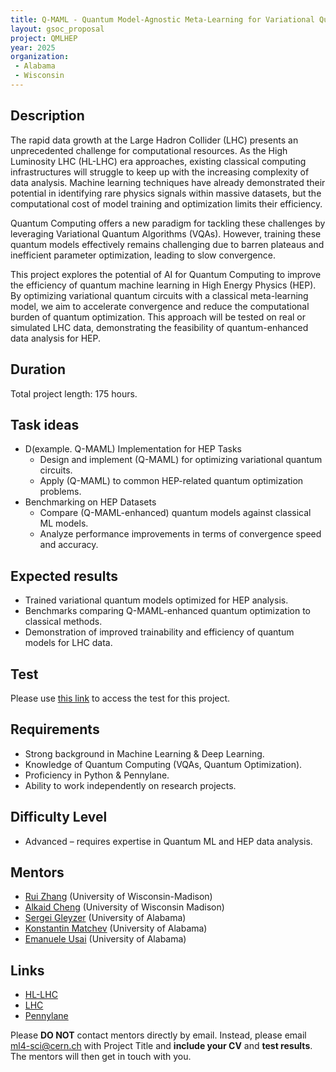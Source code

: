 ```yaml
---
title: Q-MAML - Quantum Model-Agnostic Meta-Learning for Variational Quantum Algorithms for High Energy Physics Analysis at the LHC
layout: gsoc_proposal
project: QMLHEP
year: 2025
organization:
 - Alabama
 - Wisconsin
---
```


## Description
The rapid data growth at the Large Hadron Collider (LHC) presents an unprecedented challenge for computational resources. As the High Luminosity LHC (HL-LHC) era approaches, existing classical computing infrastructures will struggle to keep up with the increasing complexity of data analysis. Machine learning techniques have already demonstrated their potential in identifying rare physics signals within massive datasets, but the computational cost of model training and optimization limits their efficiency.

Quantum Computing offers a new paradigm for tackling these challenges by leveraging Variational Quantum Algorithms (VQAs). However, training these quantum models effectively remains challenging due to barren plateaus and inefficient parameter optimization, leading to slow convergence.

This project explores the potential of AI for Quantum Computing to improve the efficiency of quantum machine learning in High Energy Physics (HEP). By optimizing variational quantum circuits with a classical meta-learning model, we aim to accelerate convergence and reduce the computational burden of quantum optimization. This approach will be tested on real or simulated LHC data, demonstrating the feasibility of quantum-enhanced data analysis for HEP.


## Duration

Total project length: 175 hours.

## Task ideas
  * D(example. Q-MAML) Implementation for HEP Tasks
    * Design and implement (Q-MAML) for optimizing variational quantum circuits.
    * Apply (Q-MAML) to common HEP-related quantum optimization problems.
  * Benchmarking on HEP Datasets
    * Compare (Q-MAML-enhanced) quantum models against classical ML models.
    * Analyze performance improvements in terms of convergence speed and accuracy.


 
## Expected results
  * Trained variational quantum models optimized for HEP analysis.
  * Benchmarks comparing Q-MAML-enhanced quantum optimization to classical methods.
  * Demonstration of improved trainability and efficiency of quantum models for LHC data.

  

## Test
Please use [this link](https://docs.google.com/document/d/1imoMEyC0r5IESonwgA7BThEQWDfdrOsoyfMfyJgyXmU/edit?usp=sharing) to access the test for this project.
  
## Requirements
  * Strong background in Machine Learning & Deep Learning.
  * Knowledge of Quantum Computing (VQAs, Quantum Optimization).
  * Proficiency in Python & Pennylane.
  * Ability to work independently on research projects.

## Difficulty Level
  * Advanced – requires expertise in Quantum ML and HEP data analysis.

## Mentors
  * [Rui Zhang](mailto:ml4-sci@cern.ch) (University of Wisconsin-Madison)
  * [Alkaid Cheng](mailto:ml4-sci@cern.ch) (University of Wisconsin Madison)
  * [Sergei Gleyzer](mailto:ml4-sci@cern.ch) (University of Alabama)
  * [Konstantin Matchev](mailto:ml4-sci@cern.ch) (University of Alabama)
  * [Emanuele Usai](mailto:ml4-sci@cern.ch) (University of Alabama)


## Links
  * [HL-LHC](https://hilumilhc.web.cern.ch)
  * [LHC](https://home.cern/science/accelerators/large-hadron-collider)
  * [Pennylane](https://pennylane.ai)

Please **DO NOT** contact mentors directly by email. Instead, please email [ml4-sci@cern.ch](mailto:ml4-sci@cern.ch) with Project Title and **include your CV** and **test results**. The mentors will then get in touch with you.
